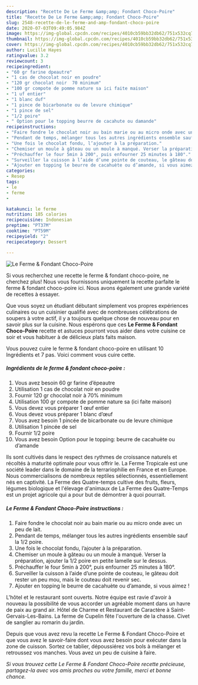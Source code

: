 ```yaml
---
description: "Recette De Le Ferme &amp;amp; Fondant Choco-Poire"
title: "Recette De Le Ferme &amp;amp; Fondant Choco-Poire"
slug: 2548-recette-de-le-ferme-and-amp-fondant-choco-poire
date: 2020-07-03T09:49:05.984Z
image: https://img-global.cpcdn.com/recipes/4010cb59bb32db62/751x532cq70/le-ferme-fondant-choco-poire-photo-principale-de-la-recette.jpg
thumbnail: https://img-global.cpcdn.com/recipes/4010cb59bb32db62/751x532cq70/le-ferme-fondant-choco-poire-photo-principale-de-la-recette.jpg
cover: https://img-global.cpcdn.com/recipes/4010cb59bb32db62/751x532cq70/le-ferme-fondant-choco-poire-photo-principale-de-la-recette.jpg
author: Lucille Hayes
ratingvalue: 3.2
reviewcount: 3
recipeingredient:
- "60 gr farine dpeautre"
- "1 cas de chocolat noir en poudre"
- "120 gr chocolat noir  70 minimum"
- "100 gr compote de pomme nature sa ici faite maison"
- "1 uf entier"
- "1 blanc duf"
- "1 pince de bicarbonate ou de levure chimique"
- "1 pince de sel"
- "1/2 poire"
- " Option pour le topping beurre de cacahute ou damande"
recipeinstructions:
- "Faire fondre le chocolat noir au bain marie ou au micro onde avec un peu de lait."
- "Pendant de temps, mélanger tous les autres ingrédients ensemble sauf la 1/2 poire."
- "Une fois le chocolat fondu, l’ajouter à la préparation."
- "Chemiser un moule à gâteau ou un moule à manqué. Verser la préparation, ajouter la 1/2 poire en petite lamelle sur le dessus."
- "Préchauffer le four 5min à 200°, puis enfourner 25 minutes à 180°."
- "Surveiller la cuisson à l’aide d’une pointe de couteau, le gâteau doit rester un peu mou, mais le couteau doit revenir sec."
- "Ajouter en topping le beurre de cacahuète ou d’amande, si vous aimez !"
categories:
- Resep
tags:
- le
- ferme
- 

katakunci: le ferme  
nutrition: 185 calories
recipecuisine: Indonesian
preptime: "PT37M"
cooktime: "PT59M"
recipeyield: "2"
recipecategory: Dessert

---
```



![Le Ferme &amp; Fondant Choco-Poire](https://img-global.cpcdn.com/recipes/4010cb59bb32db62/751x532cq70/le-ferme-fondant-choco-poire-photo-principale-de-la-recette.jpg)

Si vous recherchez une recette le ferme &amp; fondant choco-poire, ne cherchez plus! Nous vous fournissons uniquement la recette parfaite le ferme &amp; fondant choco-poire ici. Nous avons également une grande variété de recettes à essayer.

Que vous soyez un étudiant débutant simplement vos propres expériences culinaires ou un cuisinier qualifié avec de nombreuses célébrations de soupers à votre actif, il y a toujours quelque chose de nouveau pour en savoir plus sur la cuisine. Nous espérons que ces <strong> Le Ferme &amp; Fondant Choco-Poire </strong> recette et astuces pourront vous aider dans votre cuisine ce soir et vous habituer à de délicieux plats faits maison.

<!--inarticleads1-->

Vous pouvez cuire le ferme &amp; fondant choco-poire en utilisant 10 Ingrédients et 7 pas. Voici comment vous cuire cette.

##### Ingrédients de le ferme &amp; fondant choco-poire :

1. Vous avez besoin 60 gr farine d’épeautre
1. Utilisation 1 cas de chocolat noir en poudre
1. Fournir 120 gr chocolat noir à 70% minimum
1. Utilisation 100 gr compote de pomme nature sa (ici faite maison)
1. Vous devez vous préparer 1 œuf entier
1. Vous devez vous préparer 1 blanc d’œuf
1. Vous avez besoin 1 pincée de bicarbonate ou de levure chimique
1. Utilisation 1 pincée de sel
1. Fournir 1/2 poire
1. Vous avez besoin  Option pour le topping: beurre de cacahuète ou d’amande


Ils sont cultivés dans le respect des rythmes de croissance naturels et récoltés à maturité optimale pour vous offrir le. La Ferme Tropicale est une société leader dans le domaine de la terrariophilie en France et en Europe. Nous commercialisons de nombreux reptiles sélectionnés, essentiellement nés en captivité. La Ferme des Quatre-temps cultive des fruits, fleurs, légumes biologique et l&#39;élevage d&#39;animaux de La Ferme des Quatre-Temps est un projet agricole qui a pour but de démontrer à quoi pourrait. 

<!--inarticleads2-->

##### Le Ferme &amp; Fondant Choco-Poire instructions :

1. Faire fondre le chocolat noir au bain marie ou au micro onde avec un peu de lait.
1. Pendant de temps, mélanger tous les autres ingrédients ensemble sauf la 1/2 poire.
1. Une fois le chocolat fondu, l’ajouter à la préparation.
1. Chemiser un moule à gâteau ou un moule à manqué. Verser la préparation, ajouter la 1/2 poire en petite lamelle sur le dessus.
1. Préchauffer le four 5min à 200°, puis enfourner 25 minutes à 180°.
1. Surveiller la cuisson à l’aide d’une pointe de couteau, le gâteau doit rester un peu mou, mais le couteau doit revenir sec.
1. Ajouter en topping le beurre de cacahuète ou d’amande, si vous aimez !


L&#39;hôtel et le restaurant sont ouverts. Notre équipe est ravie d&#39;avoir à nouveau la possibilité de vous accorder un agréable moment dans un havre de paix au grand air. Hôtel de Charme et Restaurant de Caractère à Saint-Gervais-Les-Bains. La ferme de Cupelin fête l&#39;ouverture de la chasse. Civet de sanglier au romarin du jardin. 

<!--inarticleads1-->

<p>
Depuis que vous avez revu la recette Le Ferme &amp; Fondant Choco-Poire et que vous avez le savoir-faire dont vous avez besoin pour exécuter dans la zone de cuisson. Sortez ce tablier, dépoussiérez vos bols à mélanger et retroussez vos manches. Vous avez un peu de cuisine à faire.
</p>

<p>
<i>Si vous trouvez cette Le Ferme &amp; Fondant Choco-Poire recette précieuse, partagez-la avec vos amis proches ou votre famille, merci et bonne chance.</i>
</p>
